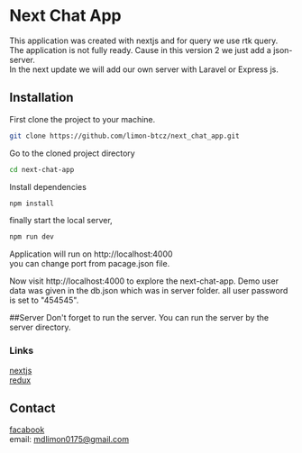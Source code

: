 
# Next Chat App
This application was created with nextjs and for query we use rtk query. \
The application is not fully ready. Cause in this version 2 we just add a json-server. \
In the next update we will add our own server with Laravel or Express js.

## Installation
First clone the project to your machine.
```bash
git clone https://github.com/limon-btcz/next_chat_app.git
```

Go to the cloned project directory
```bash
cd next-chat-app
```

Install dependencies
```bash
npm install
```

finally start the local server,
```bash
npm run dev
```
Application will run on http://localhost:4000 \
you can change port from pacage.json file.


Now visit http://localhost:4000 to explore the next-chat-app. Demo user data was given in the db.json which was in server folder. all user password is set to "454545".

##Server
Don't forget to run the server. You can run the server by the server directory.

### Links
[nextjs](https://nextjs.org/docs/getting-started/installation) \
[redux](https://redux.js.org/introduction/getting-started)

## Contact
[facabook](https://www.facebook.com/limon.btcz) \
email: mdlimon0175@gmail.com